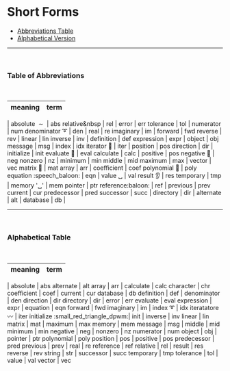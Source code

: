 # Short Forms

- [Abbreviations Table](https://github.com/JuliaPraxis/Naming/blob/master/guides/ShortForms.md#table-of-abbreviations)
- [Alphabetical Version](https://github.com/JuliaPraxis/Naming/blob/master/guides/ShortForms.md#alphabetical-table)

-----
&nbsp; &nbsp; 
### Table of Abbreviations
&nbsp; &nbsp;  

meaning|term
-----|-------
|
absolute &nbsp;∼&nbsp;  | abs 
relative&nbsp | rel 
|
error | err 
tolerance | tol 
|
numerator | num
denominator :curly_loop: | den
|
real | re
imaginary | im
|
forward | fwd 
reverse | rev 
|
linear | lin
inverse | inv
|
definition | def
expression | expr
|
object | obj
message | msg
|
index | idx
iterator :small_blue_diamond: | iter 
|
position | pos
direction | dir
|
initialize | init
evaluate :triangular_flag_on_post: | eval
calculate | calc
|
positive | pos
negative :round_pushpin: | neg
nonzero | nz 
|
minimum | min
middle | mid
maximum | max 
|
vector | vec
matrix :small_red_triangle: | mat 
array | arr 
| 
coefficient | coef
polynomial :paperclip: | poly
equation :speech_baloon: | eqn
|
value ␣ | val 
result :ear: | res
temporary | tmp
|
memory  '␣' | mem
pointer | ptr
reference:baloon: | ref
|
previous | prev
current | cur
predecessor | pred
successor | succ
|
directory | dir
|
alternate | alt
|
database | db
|

-----
&nbsp; &nbsp; 
### Alphabetical Table
&nbsp; &nbsp; 

meaning| term
-----|-------
|
absolute | abs 
alternate | alt
array | arr
|
calculate | calc
character | chr
coefficient | coef
|
current | cur
database | db
definition | def
|
denominator | den
direction | dir
directory | dir
|
error | err
evaluate | eval
expression | expr
|
equation | eqn
forward | fwd
imaginary | im
|
index :curly_loop: | idx
iteratatore :wavy_dash: | iter
initialize :small_red_triangle_dpwm:| init
|
inverse | inv
linear | lin
matrix | mat
|
maximum | max
memory | mem
message | msg
|
middle | mid
minimum | min
negative | neg
|
nonzero | nz
numerator | num
object | obj
|
pointer | ptr
polynomial | poly
position | pos
|
positive | pos
predecessor | pred
previous | prev
|
real | re
reference | ref
relative | rel
|
result | res
reverse | rev
string | str
|
successor | succ
temporary | tmp
tolerance | tol
|
value | val
vector | vec
